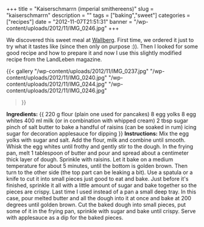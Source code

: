 +++
title = "Kaiserschmarrn (imperial smithereens)"
slug = "kaiserschmarrn"
description = ""
tags = ["baking","sweet"]
categories = ["recipes"]
date = "2012-11-07T21:51:31"
banner = "/wp-content/uploads/2012/11/IMG_0246.jpg"
+++

We discovered this sweet meal at <a title="Wallberg"
href="http://www.ajka-andrej.com/2010/08/24/wallberg/" target="_blank">Wallberg</a>. First time, we
ordered it just to try what it tastes like  (since then only on purpose :)). Then I looked for some good recipe and how to prepare it and now I use this slightly modified recipe
from the LandLeben magazine.

{{< gallery
    "/wp-content/uploads/2012/11/IMG_0237.jpg"
    "/wp-content/uploads/2012/11/IMG_0240.jpg"
    "/wp-content/uploads/2012/11/IMG_0244.jpg"
    "/wp-content/uploads/2012/11/IMG_0246.jpg"
>}}

**Ingredients:**
{{ 220 g flour (plain one used for pancakes)
8 egg yolks
8 egg whites
400 ml milk (or in combination with whipped cream)
2 tbsp sugar
pinch of salt
butter to bake
a handful of raisins (can be soaked in rum)
icing sugar for decoration
applesauce for dipping }}
**Instructions:**
Mix the egg yolks with sugar and salt. Add the flour, milk and combine until smooth. Whisk the egg
whites until frothy and gently stir to the dough. In the frying pan, melt 1 tablespoon of butter
and pour and spread about a centimeter thick layer of dough. Sprinkle with raisins. Let it bake on
a medium temperature for about 5 minutes, until the bottom is golden brown. Then turn to the other
side (the top part can be leaking a bit). Use a spatula or a knife to cut it into small pieces just
good to eat and bake. Just before it's finished, sprinkle it all with a little amount of sugar and
bake together so the pieces are crispy. Last time I used instead of a pan a small deep tray. In
this case, pour melted butter and all the dough into it at once and bake at 200 degrees until
golden brown. Cut the baked dough into small pieces, put some of it in the frying pan, sprinkle
with sugar and bake until crispy. Serve with applesauce as a dip for the baked pieces.

